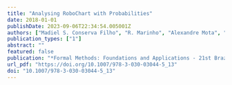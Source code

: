 ```yaml
---
title: "Analysing RoboChart with Probabilities"
date: 2018-01-01
publishDate: 2023-09-06T22:34:54.005001Z
authors: ["Madiel S. Conserva Filho", "R. Marinho", "Alexandre Mota", "Jim Woodcock"]
publication_types: ["1"]
abstract: ""
featured: false
publication: "*Formal Methods: Foundations and Applications - 21st Brazilian Symposium, SBMF 2018, Salvador, Brazil, November 26-30, 2018, Proceedings*"
url_pdf: "https://doi.org/10.1007/978-3-030-03044-5_13"
doi: "10.1007/978-3-030-03044-5_13"
---
```


